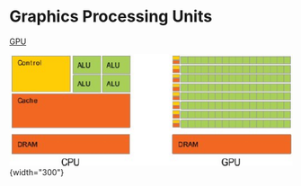 # Graphics Processing Units

[GPU](https://dsaint31.tistory.com/entry/CE-GPU-Graphics-Processing-Unit)

![](./img/CPU-vs-GPU-Architecture_W640.jpg){width="300"}